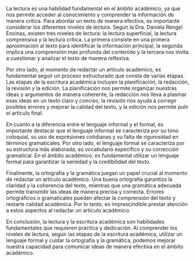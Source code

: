 
La lectura es una habilidad fundamental en el ámbito académico, ya que nos permite acceder al conocimiento y comprender la información de manera crítica. Para abordar un texto de manera efectiva, es importante considerar los diferentes niveles de lectura. Según la Dra. Daniela Rengel Encinas, existen tres niveles de lectura: la lectura superficial, la lectura comprensiva y la lectura crítica. La primera consiste en una primera aproximación al texto para identificar la información principal, la segunda implica una comprensión más profunda del contenido y la tercera nos invita a cuestionar y analizar el texto de manera reflexiva.

Por otro lado, al momento de redactar un artículo académico, es fundamental seguir un proceso estructurado que consta de varias etapas. Las etapas de la escritura académica incluyen la planificación, la redacción, la revisión y la edición. La planificación nos permite organizar nuestras ideas y argumentos de manera coherente, la redacción nos lleva a plasmar esas ideas en un texto claro y conciso, la revisión nos ayuda a corregir posibles errores y mejorar la calidad del texto, y la edición nos permite pulir el artículo final.

En cuanto a la diferencia entre el lenguaje informal y el formal, es importante destacar que el lenguaje informal se caracteriza por su tono coloquial, su uso de expresiones cotidianas y su falta de rigurosidad en términos gramaticales. Por otro lado, el lenguaje formal se caracteriza por su estructura más elaborada, su vocabulario específico y su corrección gramatical. En el ámbito académico, es fundamental utilizar un lenguaje formal para garantizar la seriedad y la credibilidad del texto.

Finalmente, la ortografía y la gramática juegan un papel crucial al momento de redactar un artículo académico. Una buena ortografía garantiza la claridad y la coherencia del texto, mientras que una gramática adecuada permite transmitir las ideas de manera precisa y correcta. Errores ortográficos o gramaticales pueden afectar la comprensión del texto y restarle calidad académica. Por lo tanto, es imprescindible prestar atención a estos aspectos al redactar un artículo académico.

En conclusión, la lectura y la escritura académica son habilidades fundamentales que requieren práctica y dedicación. Al comprender los niveles de lectura, seguir las etapas de la escritura académica, utilizar un lenguaje formal y cuidar la ortografía y la gramática, podemos mejorar nuestra capacidad para comunicar ideas de manera efectiva en el ámbito académico.